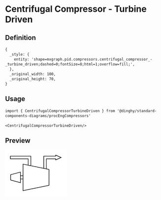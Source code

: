 # Centrifugal Compressor - Turbine Driven

## Definition

```
{
  _style: { 
    entity: 'shape=mxgraph.pid.compressors.centrifugal_compressor_-_turbine_driven;dashed=0;fontSize=8;html=1;overflow=fill;',
  },
  _original_width: 100,
  _original_height: 70,
}
```

## Usage

```
import { CentrifugalCompressorTurbineDriven } from '@dinghy/standard-components-diagrams/procEngCompressors'

<CentrifugalCompressorTurbineDriven/>
```

## Preview

<img src="./centrifugal-compressor-turbine-driven.png" width="200"/>
